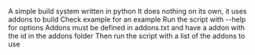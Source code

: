 A simple build system written in python
It does nothing on its own, it uses addons to build
Check example for an example
Run the script with --help for options
Addons must be defined in addons.txt and have a addon with the id in the addons folder
Then run the script with a list of the addons to use
